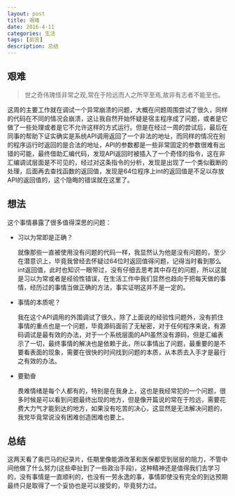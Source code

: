 ```yaml
---
layout: post
title: 艰难
date: 2016-4-11
categories: 生活
tags: [前言]
description: 总结
---
```


## 艰难

> 世之奇伟瑰怪非常之观,常在于险远而人之所罕至焉,故非有志者不能至也。

这周的主要工作就在调试一个异常崩溃的问题，大概在问题周围尝试了很久，同样的代码在不同的情况会崩溃，这让我自然开始怀疑是宿主程序成了问题，或者是它做了一些处理或者是它不允许这样的方式运行。但是在经过一周的尝试后，最后在同事的帮助下证实确实是系统API调用返回了一个非法的地址，而同样的情况在别的程序运行时返回的是合法的地址，API的参数都是一些非常固定的参数很难有出错的可能，最终借助汇编代码，发现API返回时被插入了一个奇怪的指令，这在非汇编调试层面是不可见的，经过对这条指令的分析，发现是出现了一个类似截断的处理，后面再去查找函数的返回值，发现是64位程序上int的返回值是不足以存放API的返回值的，这个隐晦的错误就在这里了。

## 想法

这个事情暴露了很多值得深思的问题：

* 习以为常即是正确？
    
    就像那些一直被使用没有问题的代码一样，我显然认为他是没有问题的，至少在潜意识上，毕竟我曾经去怀疑过64位时返回值得问题，记得当时看到那么int返回值，此时也知识一眼带过，没有仔细去思考其中存在的问题，所以这就是习以为常或者是经验性错误，在生活工作中我们显然也趋向于把每天做的事情，经历过的事情当做正确的方法，事实证明这并不是一定的。
    
* 事情的本质呢？

    我在这个API调用的外围调试了很久，除了上面说的经验性问题外，没有抓住事情的重点也是一个问题，毕竟源码面前了无秘密，对于任何程序来说，有源码调试是最有效的办法，对于一个系统层面的API虽然没有源码，但是汇编表示了一切，最终事情的解决也是依赖于此，所以事情出了问题，最重要的是不要看表面的现象，需要在很快的时间找到问题的本质，从本质去入手才是最行之有效的办法。
    
* 要勤奋

    畏难情绪是每个人都有的，特别是在我身上，这也是我经常犯的一个问题，很多时候是可以看到问题最终出现的地方，但是像开篇说的常在于险远，需要花费大力气才能到达的地方，如果没有吃苦的决心，这显然是无法解决问题的，我党毕竟常说没有困难创造困难也要上。
    
    
## 总结

这两天看了奥巴马的纪录片，任期里像能源改革和医保都受到层层的阻力，不管中间他做了什么努力(这些牵扯到了一些政治手段)，这种精神还是值得我们去学习的，没有事情是一直顺利的，也没有一劳永逸的事，事情即使没有完全的到达预期最终只是取得了一个妥协也是可以接受的，毕竟努力过。    


